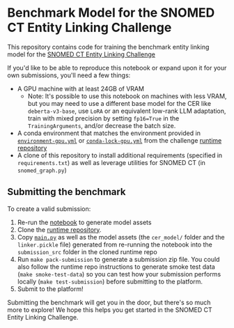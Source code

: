 # Benchmark Model for the SNOMED CT Entity Linking Challenge

This repository contains code for training the benchmark entity linking model for the [SNOMED CT Entity Linking Challenge](https://www.drivendata.org/competitions/258/competition-snomed-ct/)

If you'd like to be able to reproduce this notebook or expand upon it for your own submissions, you'll need a few things:

- A GPU machine with at least 24GB of VRAM
    - Note: It's possible to use this notebook on machines with less VRAM, but you may need to use a different base model for the CER like `deberta-v3-base`, use `LoRA` or an equivalent low-rank LLM adaptation, train with mixed precision by setting `fp16=True` in the `TrainingArguments`, and/or decrease the batch size.
- A conda environment that matches the environment provided in [`environment-gpu.yml`](https://github.com/drivendataorg/snomed-ct-entity-linking-runtime/blob/main/runtime/environment-gpu.yml) or [`conda-lock-gpu.yml`](https://github.com/drivendataorg/snomed-ct-entity-linking-runtime/blob/main/runtime/conda-lock-gpu.yml) from the challenge [runtime repository](https://github.com/drivendataorg/snomed-ct-entity-linking-runtime)
- A clone of this repository to install additional requirements (specified in `requirements.txt`) as well as leverage utilities for SNOMED CT (in `snomed_graph.py`)

## Submitting the benchmark

To create a valid submission:

1. Re-run the [notebook](entity_linker.ipynb) to generate model assets
2. Clone the [runtime repository](https://github.com/drivendataorg/snomed-ct-entity-linking-runtime/tree/main). 
3. Copy [`main.py`](main.py) as well as the model assets (the `cer_model/` folder and the `linker.pickle` file) generated from re-running the notebook into the `submission_src` folder in the cloned runtime repo
4. Run `make pack-submission` to generate a submission zip file. You could also follow the runtime repo instructions to generate smoke test data (`make smoke-test-data`) so you can test how your submission performs locally (`make test-submission`) before submitting to the platform.
5. Submit to the platform!

Submitting the benchmark will get you in the door, but there's so much more to explore! We hope this helps you get started in the SNOMED CT Entity Linking Challenge.